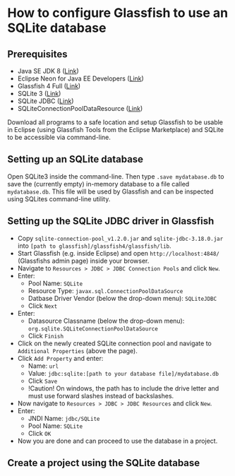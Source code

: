 # How to configure Glassfish to use an SQLite database

## Prerequisites
* Java SE JDK 8 ([Link](http://www.oracle.com/technetwork/java/javase/downloads/jdk8-downloads-2133151.html))
* Eclipse Neon for Java EE Developers ([Link](https://www.eclipse.org/downloads/eclipse-packages/))
* Glassfish 4 Full ([Link](https://javaee.github.io/glassfish/download))
* SQLite 3 ([Link](https://www.sqlite.org/download.html))
* SQLite JDBC ([Link](https://bitbucket.org/xerial/sqlite-jdbc/downloads/))
* SQLiteConnectionPoolDataResource ([Link](https://sourceforge.net/projects/sqlite-connpool/files/))

Download all programs to a safe location and setup Glassfish to be usable in Eclipse (using Glassfish Tools from the Eclipse Marketplace) and SQLite to be accessible via command-line.

## Setting up an SQLite database
Open SQLite3 inside the command-line. Then type `.save mydatabase.db` to save the (currently empty) in-memory database to a file called `mydatabase.db`. This file will be used by Glassfish and can be inspected using SQLites command-line utility.

## Setting up the SQLite JDBC driver in Glassfish
* Copy `sqlite-connection-pool_v1.2.0.jar` and `sqlite-jdbc-3.18.0.jar` into `[path to glassfish]/glassfish4/glassfish/lib`.
* Start Glassfish (e.g. inside Eclipse) and open `http://localhost:4848/` (Glassfishs admin page) inside your browser.
* Navigate to `Resources > JDBC > JDBC Connection Pools` and click `New`.
* Enter:
    * Pool Name: `SQLite`
    * Resource Type: `javax.sql.ConnectionPoolDataSource`
    * Datbase Driver Vendor (below the drop-down menu): `SQLiteJDBC`
    * Click `Next`
* Enter:
    * Datasource Classname (below the drop-down menu): `org.sqlite.SQLiteConnectionPoolDataSource`
    * Click `Finish`
* Click on the newly created SQLite connection pool and navigate to `Additional Properties` (above the page).
* Click `Add Property` and enter:
    * Name: `url`
    * Value: `jdbc:sqlite:[path to your database file]/mydatabase.db`
    * Click `Save`
    * !Caution! On windows, the path has to include the drive letter and must use forward slashes instead of backslashes.
* Now navigate to `Resources > JDBC > JDBC Resources` and click `New`.
* Enter:
    * JNDI Name: `jdbc/SQLite`
    * Pool Name: `SQLite`
    * Click `OK`
* Now you are done and can proceed to use the database in a project.

## Create a project using the SQLite database

